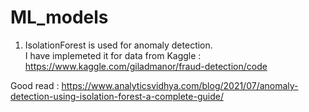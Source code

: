 # ML_models

1. IsolationForest is used for anomaly detection.   
I have implemeted it for data from Kaggle : https://www.kaggle.com/giladmanor/fraud-detection/code   

Good read : https://www.analyticsvidhya.com/blog/2021/07/anomaly-detection-using-isolation-forest-a-complete-guide/
